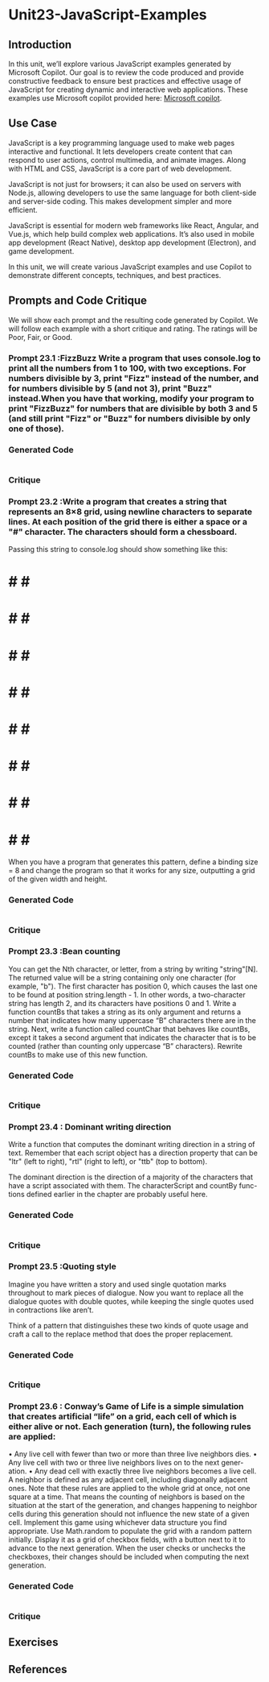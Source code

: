 #  Unit23-JavaScript-Examples
## Introduction
In this unit, we’ll explore various JavaScript examples generated by Microsoft Copilot. Our goal is to review the code produced and provide constructive feedback to ensure best practices and effective usage of JavaScript for creating dynamic and interactive web applications.
These examples use Microsoft copilot provided here: [Microsoft copilot](https://copilot.microsoft.com/).

## Use Case
JavaScript is a key programming language used to make web pages interactive and functional. It lets developers create content that can respond to user actions, control multimedia, and animate images. Along with HTML and CSS, JavaScript is a core part of web development.

JavaScript is not just for browsers; it can also be used on servers with Node.js, allowing developers to use the same language for both client-side and server-side coding. This makes development simpler and more efficient.

JavaScript is essential for modern web frameworks like React, Angular, and Vue.js, which help build complex web applications. It’s also used in mobile app development (React Native), desktop app development (Electron), and game development.

In this unit, we will create various JavaScript examples and use Copilot to demonstrate different concepts, techniques, and best practices.

## Prompts and Code Critique
We will show each prompt and the resulting code generated by Copilot. We will follow each example with a short critique and rating. The ratings will be Poor, Fair, or Good.

### Prompt 23.1 :FizzBuzz Write a program that uses console.log to print all the numbers from 1 to 100, with two exceptions. For numbers divisible by 3, print "Fizz" instead of the number, and for numbers divisible by 5 (and not 3), print "Buzz" instead.When you have that working, modify your program to print "FizzBuzz" for numbers that are divisible by both 3 and 5 (and still print "Fizz" or "Buzz" for numbers divisible by only one of those).
### Generated Code
```
```

### Critique 

### Prompt 23.2 :Write a program that creates a string that represents an 8×8 grid, using newline characters to separate lines. At each position of the grid there is either a space or a "#" character. The characters should form a chessboard.
Passing this string to console.log should show something like this:
# # # #
 # # # #
# # # #
 # # # #
# # # # 
 # # # #
# # # # 
 # # # #
When you have a program that generates this pattern, define a binding size = 8 and change the program so that it works for any size, outputting a grid
of the given width and height.
### Generated Code
```
```
### Critique 

### Prompt 23.3 :Bean counting
You can get the Nth character, or letter, from a string by writing "string"[N]. The returned value will be a string containing only one character (for example, "b"). The first character has position 0, which causes the last one to be found at position string.length - 1. In other words, a two-character string has length 2, and its characters have positions 0 and 1.
Write a function countBs that takes a string as its only argument and returns a number that indicates how many uppercase “B” characters there are in the string.
Next, write a function called countChar that behaves like countBs, except it takes a second argument that indicates the character that is to be counted (rather than counting only uppercase “B” characters). Rewrite countBs to make use of this new function. 

### Generated Code
```
```
### Critique 

### Prompt 23.4 : Dominant writing direction
					
Write a function that computes the dominant writing direction in a string of text. Remember that each script object has a direction property that can be "ltr" (left to right), "rtl" (right to left), or "ttb" (top to bottom).
					
The dominant direction is the direction of a majority of the characters that have a script associated with them. The characterScript and countBy func- tions defined earlier in the chapter are probably useful here. 

### Generated Code
```
```
### Critique 

### Prompt 23.5 :Quoting style
					
Imagine you have written a story and used single quotation marks throughout to mark pieces of dialogue. Now you want to replace all the dialogue quotes with double quotes, while keeping the single quotes used in contractions like aren’t.
					
Think of a pattern that distinguishes these two kinds of quote usage and craft a call to the replace method that does the proper replacement. 

### Generated Code
```
```
### Critique 

### Prompt 23.6 : Conway’s Game of Life is a simple simulation that creates artificial “life” on a grid, each cell of which is either alive or not. Each generation (turn), the following rules are applied:					
• Any live cell with fewer than two or more than three live neighbors dies.	
• Any live cell with two or three live neighbors lives on to the next gener- ation.
• Any dead cell with exactly three live neighbors becomes a live cell.
A neighbor is defined as any adjacent cell, including diagonally adjacent ones.
Note that these rules are applied to the whole grid at once, not one square at a time. That means the counting of neighbors is based on the situation at the start of the generation, and changes happening to neighbor cells during this generation should not influence the new state of a given cell.
Implement this game using whichever data structure you find appropriate. Use Math.random to populate the grid with a random pattern initially. Display it as a grid of checkbox fields, with a button next to it to advance to the next generation. When the user checks or unchecks the checkboxes, their changes should be included when computing the next generation. 

### Generated Code
```
```
### Critique 
## Exercises
## References
